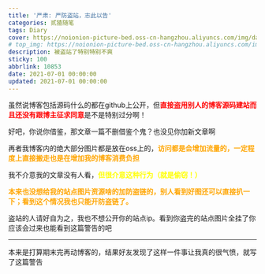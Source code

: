 ```yaml
---
title: '严肃: 严防盗站，志此以告'
categories: 贰猹随笔
tags: Diary
cover: https://noionion-picture-bed.oss-cn-hangzhou.aliyuncs.com/img/danger.jpeg
# top_img: https://noionion-picture-bed.oss-cn-hangzhou.aliyuncs.com/img/danger.jpeg
description: 被盗站了特别特别不爽
sticky: 100
abbrlink: 10853
date: 2021-07-01 00:00:00
updated: 2021-07-01 00:00:00
---
```

虽然说博客包括源码什么的都在github上公开，但<b style="color: red;">直接盗用别人的博客源码建站而且还没有跟博主征求同意</b>是不是特别过分啊！

好吧，你说你借鉴，那文章一篇不删借鉴个鬼？也没见你加新文章啊

再者我博客内的绝大部分图片都是放在oss上的，<b style="color: orange;">访问都是会增加流量的，一定程度上直接搬走也是在增加我的博客消费负担</b>

我不介意我的文章没有人看，<b style="color: yellow;">但很介意这种行为（就是偷窃！）</b>

<b style="color: orange;">本来也没想给我的站点图片资源啥的加防盗链的，别人看到好图还可以直接扒一下；看到这个情况我也只能开防盗链了。</b>

盗站的人请好自为之，我也不想公开你的站点ip。看到你盗完的站点图片全挂了你应该会过来也能看到这篇警告的吧

--------

本来是打算期末完再动博客的，结果好友发现了这样一件事让我真的很气愤，就写了这篇警告